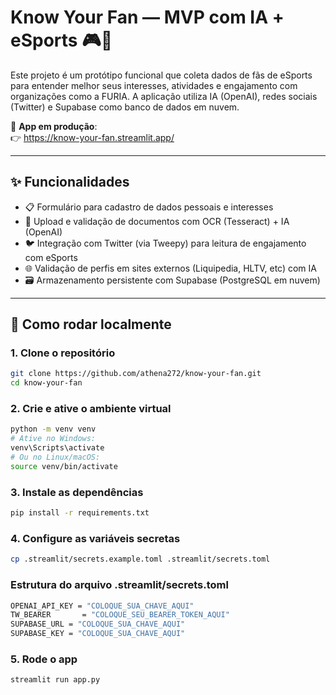 # Know Your Fan — MVP com IA + eSports 🎮🤖

Este projeto é um protótipo funcional que coleta dados de fãs de eSports para entender melhor seus interesses, atividades e engajamento com organizações como a FURIA. A aplicação utiliza IA (OpenAI), redes sociais (Twitter) e Supabase como banco de dados em nuvem.

🔗 **App em produção**:  
👉 https://know-your-fan.streamlit.app/

---

## ✨ Funcionalidades

- 📋 Formulário para cadastro de dados pessoais e interesses
- 🪪 Upload e validação de documentos com OCR (Tesseract) + IA (OpenAI)
- 🐦 Integração com Twitter (via Tweepy) para leitura de engajamento com eSports
- 🌐 Validação de perfis em sites externos (Liquipedia, HLTV, etc) com IA
- 🗃️ Armazenamento persistente com Supabase (PostgreSQL em nuvem)

---

## 🚀 Como rodar localmente

### 1. Clone o repositório

```bash
git clone https://github.com/athena272/know-your-fan.git
cd know-your-fan
```
### 2. Crie e ative o ambiente virtual
```bash
python -m venv venv
# Ative no Windows:
venv\Scripts\activate
# Ou no Linux/macOS:
source venv/bin/activate
```
### 3. Instale as dependências
```bash
pip install -r requirements.txt
```
### 4. Configure as variáveis secretas
```bash
cp .streamlit/secrets.example.toml .streamlit/secrets.toml
```
### Estrutura do arquivo .streamlit/secrets.toml
```bash
OPENAI_API_KEY = "COLOQUE_SUA_CHAVE_AQUI"
TW_BEARER       = "COLOQUE_SEU_BEARER_TOKEN_AQUI"
SUPABASE_URL = "COLOQUE_SUA_CHAVE_AQUI"
SUPABASE_KEY = "COLOQUE_SUA_CHAVE_AQUI"
```
### 5. Rode o app
```bash
streamlit run app.py
```
